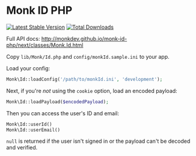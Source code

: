 Monk ID PHP
===========

[![Latest Stable Version](https://poser.pugx.org/monkdev/monk-id/v/stable.png)](https://packagist.org/packages/monkdev/monk-id)
[![Total Downloads](https://poser.pugx.org/monkdev/monk-id/downloads.png)](https://packagist.org/packages/monkdev/monk-id)

Full API docs: http://monkdev.github.io/monk-id-php/next/classes/Monk.Id.html

Copy `lib/Monk/Id.php` and `config/monkId.sample.ini` to your app.

Load your config:

```php
Monk\Id::loadConfig('/path/to/monkId.ini', 'development');
```

Next, if you're *not* using the `cookie` option, load an encoded payload:

```php
Monk\Id::loadPayload($encodedPayload);
```

Then you can access the user's ID and email:

```php
Monk\Id::userId()
Monk\Id::userEmail()
```

`null` is returned if the user isn't signed in or the payload can't be decoded
and verified.
